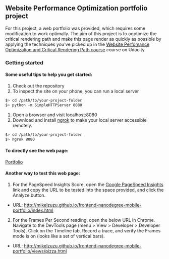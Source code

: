 ## Website Performance Optimization portfolio project

For this project, a web portfolio was provided, which requires some modification to work optimally. The aim of this project is to ooptimize the critical rendering path and make this page render as quickly as possible by applying the techniques you've picked up in the [Website Perfomance Optimization and Critical Rendering Path course](https://www.udacity.com/course/ud884 "Udacity Course UD884" ) course on Udacity.

### Getting started

#### Some useful tips to help you get started:

1. Check out the repository
1. To inspect the site on your phone, you can run a local server

  ```bash
  $> cd /path/to/your-project-folder
  $> python -m SimpleHTTPServer 8080
  ```

1. Open a browser and visit localhost:8080
1. Download and install [ngrok](https://ngrok.com/) to make your local server accessible remotely.

  ``` bash
  $> cd /path/to/your-project-folder
  $> ngrok 8080
  ```
#### To directly see the web page:
[Portfolio](http://mikelzuzu.github.io/frontend-nanodegree-mobile-portfolio/index.html)

#### Another way to test this web page:

1. For the PageSpeed Insights Score, open the [Google PageSpeed Insights](https://developers.google.com/speed/pagespeed/insights/) link and copy the URL to be tested into the space provided, and click the Analyze button.
  * URL: http://mikelzuzu.github.io/frontend-nanodegree-mobile-portfolio/index.html
2. For the Frames Per Second reading, open the below URL in Chrome. Navigate to the DevTools page (menu > View > Developer > Developer Tools). Click on the Timeline tab. Record a trace, and verify the Frames mode is on (looks like a set of vertical bars).
  * URL: http://mikelzuzu.github.io/frontend-nanodegree-mobile-portfolio/views/pizza.html

